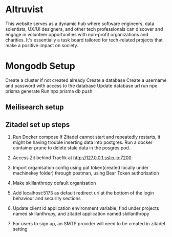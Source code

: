 # Altruvist

This website serves as a dynamic hub where software engineers, data scientists, UX/UI designers, and other tech professionals can discover and engage in volunteer opportunities with non-profit organizations and charities. It's essentially a task board tailored for tech-related projects that make a positive impact on society.

# Mongodb Setup
Create a cluster if not created already
Create a database
Create a username and password with access to the database
Update database url
run npx prisma generate
Run npx prisma db push

## Meilisearch setup

## Zitadel set up steps

1. Run Docker compose
   If Zitadel cannot start and repeatedly restarts, it might be having trouble inserting data into postgres. Run a docker container prune to delete stale data in the posgres pod.

2. Access Zit behind Traefik at http://127.0.0.1.sslip.io:7200
3. Import organisation config using pat token(created locally under machinekey folder) through postman, using Bear Token authorisation
4. Make skillanthropy default organisation
5. Add localhost:5173 as default redirect uri at the bottom of the login behaviour and security sections
6. Update client id application environment variable, find under projects named skillanthropy, and zitadel application named skillanthropy
7. For users to sign up, an SMTP provider will need to be created in zitadel setting
